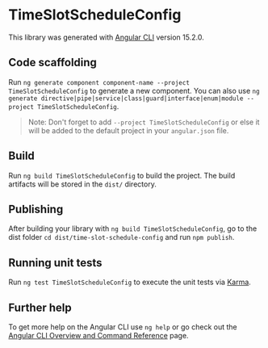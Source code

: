 # TimeSlotScheduleConfig

This library was generated with [Angular CLI](https://github.com/angular/angular-cli) version 15.2.0.

## Code scaffolding

Run `ng generate component component-name --project TimeSlotScheduleConfig` to generate a new component. You can also use `ng generate directive|pipe|service|class|guard|interface|enum|module --project TimeSlotScheduleConfig`.
> Note: Don't forget to add `--project TimeSlotScheduleConfig` or else it will be added to the default project in your `angular.json` file. 

## Build

Run `ng build TimeSlotScheduleConfig` to build the project. The build artifacts will be stored in the `dist/` directory.

## Publishing

After building your library with `ng build TimeSlotScheduleConfig`, go to the dist folder `cd dist/time-slot-schedule-config` and run `npm publish`.

## Running unit tests

Run `ng test TimeSlotScheduleConfig` to execute the unit tests via [Karma](https://karma-runner.github.io).

## Further help

To get more help on the Angular CLI use `ng help` or go check out the [Angular CLI Overview and Command Reference](https://angular.io/cli) page.
